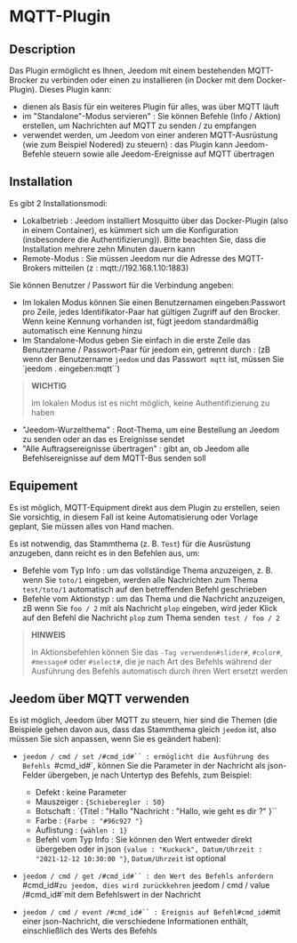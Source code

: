 # MQTT-Plugin

## Description

Das Plugin ermöglicht es Ihnen, Jeedom mit einem bestehenden MQTT-Brocker zu verbinden oder einen zu installieren (in Docker mit dem Docker-Plugin). Dieses Plugin kann:

- dienen als Basis für ein weiteres Plugin für alles, was über MQTT läuft
- im "Standalone"-Modus servieren" : Sie können Befehle (Info / Aktion) erstellen, um Nachrichten auf MQTT zu senden / zu empfangen
- verwendet werden, um Jeedom von einer anderen MQTT-Ausrüstung (wie zum Beispiel Nodered) zu steuern) : das Plugin kann Jeedom-Befehle steuern sowie alle Jeedom-Ereignisse auf MQTT übertragen

## Installation

Es gibt 2 Installationsmodi:

- Lokalbetrieb : Jeedom installiert Mosquitto über das Docker-Plugin (also in einem Container), es kümmert sich um die Konfiguration (insbesondere die Authentifizierung)). Bitte beachten Sie, dass die Installation mehrere zehn Minuten dauern kann
- Remote-Modus : Sie müssen Jeedom nur die Adresse des MQTT-Brokers mitteilen (z : mqtt://192.168.1.10:1883)

Sie können Benutzer / Passwort für die Verbindung angeben:

- Im lokalen Modus können Sie einen Benutzernamen eingeben:Passwort pro Zeile, jedes Identifikator-Paar hat gültigen Zugriff auf den Brocker. Wenn keine Kennung vorhanden ist, fügt jeedom standardmäßig automatisch eine Kennung hinzu
- Im Standalone-Modus geben Sie einfach in die erste Zeile das Benutzername / Passwort-Paar für jeedom ein, getrennt durch : (zB wenn der Benutzername `jeedom` und das Passwort` mqtt` ist, müssen Sie `jeedom . eingeben:mqtt``)

>**WICHTIG**
>
>Im lokalen Modus ist es nicht möglich, keine Authentifizierung zu haben

- "Jeedom-Wurzelthema" : Root-Thema, um eine Bestellung an Jeedom zu senden oder an das es Ereignisse sendet
- "Alle Auftragsereignisse übertragen" : gibt an, ob Jeedom alle Befehlsereignisse auf dem MQTT-Bus senden soll

## Equipement

Es ist möglich, MQTT-Equipment direkt aus dem Plugin zu erstellen, seien Sie vorsichtig, in diesem Fall ist keine Automatisierung oder Vorlage geplant, Sie müssen alles von Hand machen.

Es ist notwendig, das Stammthema (z. B. `Test`) für die Ausrüstung anzugeben, dann reicht es in den Befehlen aus, um:

- Befehle vom Typ Info : um das vollständige Thema anzuzeigen, z. B. wenn Sie `toto/1` eingeben, werden alle Nachrichten zum Thema `test/toto/1` automatisch auf den betreffenden Befehl geschrieben
- Befehle vom Aktionstyp : um das Thema und die Nachricht anzuzeigen, zB wenn Sie `foo / 2` mit als Nachricht `plop` eingeben, wird jeder Klick auf den Befehl die Nachricht `plop` zum Thema senden` test / foo / 2`

>**HINWEIS**
>
>In Aktionsbefehlen können Sie das `-Tag verwenden#slider#`, `#color#`, `#message#` oder `#select#`, die je nach Art des Befehls während der Ausführung des Befehls automatisch durch ihren Wert ersetzt werden

## Jeedom über MQTT verwenden

Es ist möglich, Jeedom über MQTT zu steuern, hier sind die Themen (die Beispiele gehen davon aus, dass das Stammthema gleich `jeedom` ist, also müssen Sie sich anpassen, wenn Sie es geändert haben):

- `jeedom / cmd / set /#cmd_id#`` : ermöglicht die Ausführung des Befehls `#cmd_id#`, können Sie die Parameter in der Nachricht als json-Felder übergeben, je nach Untertyp des Befehls, zum Beispiel:

  - Defekt : keine Parameter
  - Mauszeiger : `{Schieberegler : 50} `
  - Botschaft : `{Titel : "Hallo "Nachricht : "Hallo, wie geht es dir ?" }``
  - Farbe : `{Farbe : "#96c927 "}`
  - Auflistung : `{wählen : 1} `
  - Befehl vom Typ Info : Sie können den Wert entweder direkt übergeben oder in json `{value : "Kuckuck", Datum/Uhrzeit : "2021-12-12 10:30:00 "}`, `Datum/Uhrzeit` ist optional
- `jeedom / cmd / get /#cmd_id#`` : den Wert des Befehls anfordern `#cmd_id#`zu jeedom, dies wird zurückkehren` jeedom / cmd / value /#cmd_id#`mit dem Befehlswert in der Nachricht
- `jeedom / cmd / event /#cmd_id#`` : Ereignis auf Befehl#cmd_id#`mit einer json-Nachricht, die verschiedene Informationen enthält, einschließlich des Werts des Befehls
